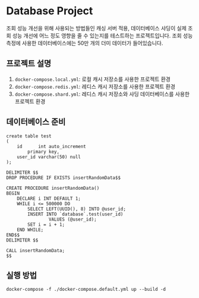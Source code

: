 # Database Project
조회 성능 개선을 위해 사용되는 방법들인 캐싱 서버 적용, 데이터베이스 샤딩이 실제 조회 성능 개선에 어느 정도 영향을 줄 수 있는지를 테스트하는 프로젝트입니다. 
조회 성능 측정에 사용한 데이터베이스에는 50만 개의 더미 데이터가 들어있습니다.

## 프로젝트 설명
1. `docker-compose.local.yml`: 로컬 캐시 저장소를 사용한 프로젝트 환경
2. `docker-compose.redis.yml`: 레디스 캐시 저장소를 사용한 프로젝트 환경
3. `docker-compose.shard.yml`: 레디스 캐시 저장소와 샤딩 데이터베이스를 사용한 프로젝트 환경   

## 데이터베이스 준비
```mysql
create table test
(
    id      int auto_increment
        primary key,
    user_id varchar(50) null
);

DELIMITER $$
DROP PROCEDURE IF EXISTS insertRandomData$$

CREATE PROCEDURE insertRandomData()
BEGIN
    DECLARE i INT DEFAULT 1;
    WHILE i <= 500000 DO
        SELECT LEFT(UUID(), 8) INTO @user_id;
        INSERT INTO `database`.test(user_id)
				VALUES (@user_id);
        SET i = i + 1;
    END WHILE;
END$$
DELIMITER $$

CALL insertRandomData;
$$
```

## 실행 방법
```
docker-compose -f ./docker-compose.default.yml up --build -d
```

